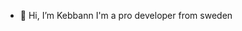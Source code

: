 - 👋 Hi, I’m Kebbann I'm a pro developer from sweden

<!---
Kebbann/Kebbann is a ✨ special ✨ repository because its `README.md` (this file) appears on your GitHub profile.
You can click the Preview link to take a look at your changes.
--->
